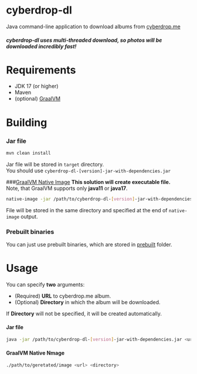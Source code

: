 # cyberdrop-dl

Java command-line application to download albums from [cyberdrop.me](https://cyberdrop.me)  
##### cyberdrop-dl  uses multi-threaded download, so photos will be downloaded incredibly fast!

# Requirements
- JDK 17 (or higher)  
- Maven  
- (optional) [GraalVM](https://www.graalvm.org)  

# Building
### Jar file
```bash
mvn clean install
```
Jar file will be stored in `target` directory.  
You should use `cyberdrop-dl-[version]-jar-with-dependencies.jar`

###[GraalVM Native Image](https://www.graalvm.org/22.0/reference-manual/native-image/)
**This solution will create executable file.**  
Note, that GraalVM supports only **java11** or **java17**.

```bash
native-image -jar /path/to/cyberdrop-dl-[version]-jar-with-dependencies.jar <name> --allow-incomplete-classpath --enable-url-protocols=http,https
```
File will be stored in the same directory and specified at the end of `native-image` output.

### Prebuilt binaries
You can just use prebuilt binaries, which are stored in [prebuilt]() folder.


# Usage

You can specify **two** arguments:

- (Required) **URL** to cyberdrop.me album.
- (Optional) **Directory** in which the album will be downloaded.

If **Directory** will not be specified, it will be created automatically.

#### Jar file
```bash
java -jar /path/to/cyberdrop-dl-[version]-jar-with-dependencies.jar <url> <directory>
```

#### GraalVM Native Nmage
```bash
./path/to/geretated/image <url> <directory>
```




